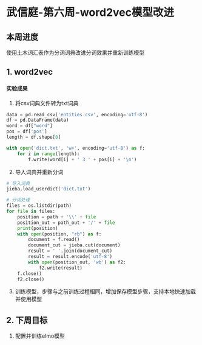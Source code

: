 # 武信庭-第六周-word2vec模型改进

## 本周进度

使用土木词汇表作为分词词典改进分词效果并重新训练模型

## 1. word2vec

#### 实验成果

1. 将csv词典文件转为txt词典

```python
data = pd.read_csv('entities.csv', encoding='utf-8')
df = pd.DataFrame(data)
word = df["word"]
pos = df['pos']
length = df.shape[0]

with open('dict.txt', 'w+', encoding='utf-8') as f:
    for i in range(length):
        f.write(word[i] + ' 3 ' + pos[i] + '\n')
```

2. 导入词典并重新分词

```python
# 导入词典
jieba.load_userdict('dict.txt')

# 分词处理
files = os.listdir(path)
for file in files:
    position = path + '\\' + file
    position_out = path_out + '/' + file
    print(position)
    with open(position, "rb") as f:
        document = f.read()
        document_cut = jieba.cut(document)
        result = ' '.join(document_cut)
        result = result.encode('utf-8')
        with open(position_out, 'wb') as f2:
            f2.write(result)
    f.close()
    f2.close()
```

3. 训练模型，步骤与之前训练过程相同，增加保存模型步骤，支持本地快速加载并使用模型



## 2. 下周目标

1. 配置并训练elmo模型

